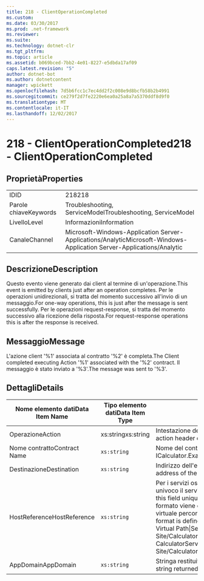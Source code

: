 ```yaml
---
title: 218 - ClientOperationCompleted
ms.custom: 
ms.date: 03/30/2017
ms.prod: .net-framework
ms.reviewer: 
ms.suite: 
ms.technology: dotnet-clr
ms.tgt_pltfrm: 
ms.topic: article
ms.assetid: b069bced-7bb2-4e01-8227-e5dbda17af09
caps.latest.revision: "5"
author: dotnet-bot
ms.author: dotnetcontent
manager: wpickett
ms.openlocfilehash: 7d5b6fcc1c7ec4dd2f2c008e9d8bcfb58b2b4991
ms.sourcegitcommit: ce279f2d7fe2220e6ea0a25a8a7a5370ddf8d9f0
ms.translationtype: MT
ms.contentlocale: it-IT
ms.lasthandoff: 12/02/2017
---
```

# <a name="218---clientoperationcompleted"></a><span data-ttu-id="33a9a-102">218 - ClientOperationCompleted</span><span class="sxs-lookup"><span data-stu-id="33a9a-102">218 - ClientOperationCompleted</span></span>
## <a name="properties"></a><span data-ttu-id="33a9a-103">Proprietà</span><span class="sxs-lookup"><span data-stu-id="33a9a-103">Properties</span></span>  
  
|||  
|-|-|  
|<span data-ttu-id="33a9a-104">ID</span><span class="sxs-lookup"><span data-stu-id="33a9a-104">ID</span></span>|<span data-ttu-id="33a9a-105">218</span><span class="sxs-lookup"><span data-stu-id="33a9a-105">218</span></span>|  
|<span data-ttu-id="33a9a-106">Parole chiave</span><span class="sxs-lookup"><span data-stu-id="33a9a-106">Keywords</span></span>|<span data-ttu-id="33a9a-107">Troubleshooting, ServiceModel</span><span class="sxs-lookup"><span data-stu-id="33a9a-107">Troubleshooting, ServiceModel</span></span>|  
|<span data-ttu-id="33a9a-108">Livello</span><span class="sxs-lookup"><span data-stu-id="33a9a-108">Level</span></span>|<span data-ttu-id="33a9a-109">Informazioni</span><span class="sxs-lookup"><span data-stu-id="33a9a-109">Information</span></span>|  
|<span data-ttu-id="33a9a-110">Canale</span><span class="sxs-lookup"><span data-stu-id="33a9a-110">Channel</span></span>|<span data-ttu-id="33a9a-111">Microsoft-Windows-Application Server-Applications/Analytic</span><span class="sxs-lookup"><span data-stu-id="33a9a-111">Microsoft-Windows-Application Server-Applications/Analytic</span></span>|  
  
## <a name="description"></a><span data-ttu-id="33a9a-112">Descrizione</span><span class="sxs-lookup"><span data-stu-id="33a9a-112">Description</span></span>  
 <span data-ttu-id="33a9a-113">Questo evento viene generato dai client al termine di un'operazione.</span><span class="sxs-lookup"><span data-stu-id="33a9a-113">This event is emitted by clients just after an operation completes.</span></span> <span data-ttu-id="33a9a-114">Per le operazioni unidirezionali, si tratta del momento successivo all'invio di un messaggio.</span><span class="sxs-lookup"><span data-stu-id="33a9a-114">For one-way operations, this is just after the message is sent successfully.</span></span> <span data-ttu-id="33a9a-115">Per le operazioni request-response, si tratta del momento successivo alla ricezione della risposta.</span><span class="sxs-lookup"><span data-stu-id="33a9a-115">For request-response operations this is after the response is received.</span></span>  
  
## <a name="message"></a><span data-ttu-id="33a9a-116">Messaggio</span><span class="sxs-lookup"><span data-stu-id="33a9a-116">Message</span></span>  
 <span data-ttu-id="33a9a-117">L'azione client '%1' associata al contratto '%2' è completa.</span><span class="sxs-lookup"><span data-stu-id="33a9a-117">The Client completed executing Action '%1' associated with the '%2' contract.</span></span> <span data-ttu-id="33a9a-118">Il messaggio è stato inviato a '%3'.</span><span class="sxs-lookup"><span data-stu-id="33a9a-118">The message was sent to '%3'.</span></span>  
  
## <a name="details"></a><span data-ttu-id="33a9a-119">Dettagli</span><span class="sxs-lookup"><span data-stu-id="33a9a-119">Details</span></span>  
  
|<span data-ttu-id="33a9a-120">Nome elemento dati</span><span class="sxs-lookup"><span data-stu-id="33a9a-120">Data Item Name</span></span>|<span data-ttu-id="33a9a-121">Tipo elemento dati</span><span class="sxs-lookup"><span data-stu-id="33a9a-121">Data Item Type</span></span>|<span data-ttu-id="33a9a-122">Descrizione</span><span class="sxs-lookup"><span data-stu-id="33a9a-122">Description</span></span>|  
|--------------------|--------------------|-----------------|  
|<span data-ttu-id="33a9a-123">Operazione</span><span class="sxs-lookup"><span data-stu-id="33a9a-123">Action</span></span>|<span data-ttu-id="33a9a-124">xs:string</span><span class="sxs-lookup"><span data-stu-id="33a9a-124">xs:string</span></span>|<span data-ttu-id="33a9a-125">Intestazione dell'azione SOAP del messaggio in uscita.</span><span class="sxs-lookup"><span data-stu-id="33a9a-125">The SOAP action header of the outgoing message.</span></span>|  
|<span data-ttu-id="33a9a-126">Nome contratto</span><span class="sxs-lookup"><span data-stu-id="33a9a-126">Contract Name</span></span>|`xs:string`|<span data-ttu-id="33a9a-127">Nome del contratto.</span><span class="sxs-lookup"><span data-stu-id="33a9a-127">The name of the contract.</span></span> <span data-ttu-id="33a9a-128">Esempio: ICalculator.</span><span class="sxs-lookup"><span data-stu-id="33a9a-128">Example: ICalculator.</span></span>|  
|<span data-ttu-id="33a9a-129">Destinazione</span><span class="sxs-lookup"><span data-stu-id="33a9a-129">Destination</span></span>|`xs:string`|<span data-ttu-id="33a9a-130">Indirizzo dell'endpoint servizio a cui è stato inviato il messaggio.</span><span class="sxs-lookup"><span data-stu-id="33a9a-130">The address of the service endpoint that the message was sent to.</span></span>|  
|<span data-ttu-id="33a9a-131">HostReference</span><span class="sxs-lookup"><span data-stu-id="33a9a-131">HostReference</span></span>|`xs:string`|<span data-ttu-id="33a9a-132">Per i servizi ospitati su Web, questo campo identifica in modo univoco il servizio nella gerarchia Web.</span><span class="sxs-lookup"><span data-stu-id="33a9a-132">For Web-hosted services, this field uniquely identifies the service in the Web hierarchy.</span></span> <span data-ttu-id="33a9a-133">Il formato viene definito come ' nome sito Web dell'applicazione virtuale percorso &#124; Percorso virtuale servizio &#124; ServiceName'.</span><span class="sxs-lookup"><span data-stu-id="33a9a-133">Its format is defined as 'Web Site Name Application Virtual Path&#124;Service Virtual Path&#124;ServiceName'.</span></span> <span data-ttu-id="33a9a-134">Esempio: ' Default Web Site/CalculatorApplication &#124;/CalculatorService.svc &#124; CalculatorService'.</span><span class="sxs-lookup"><span data-stu-id="33a9a-134">Example: 'Default Web Site/CalculatorApplication&#124;/CalculatorService.svc&#124;CalculatorService'.</span></span>|  
|<span data-ttu-id="33a9a-135">AppDomain</span><span class="sxs-lookup"><span data-stu-id="33a9a-135">AppDomain</span></span>|`xs:string`|<span data-ttu-id="33a9a-136">Stringa restituita da AppDomain.CurrentDomain.FriendlyName.</span><span class="sxs-lookup"><span data-stu-id="33a9a-136">The string returned by AppDomain.CurrentDomain.FriendlyName.</span></span>|
